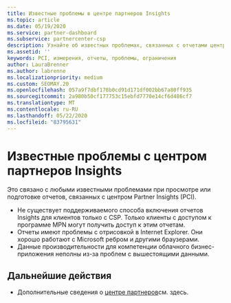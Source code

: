 ```yaml
---
title: Известные проблемы в центре партнеров Insights
ms.topic: article
ms.date: 05/19/2020
ms.service: partner-dashboard
ms.subservice: partnercenter-csp
description: Узнайте об известных проблемах, связанных с отчетами центра партнеров (PCI).
ms.assetid: ''
keywords: PCI, измерения, отчеты, проблемы, ограничения
author: LauraBrenner
ms.author: labrenne
ms.localizationpriority: medium
ms.custom: SEOMAY.20
ms.openlocfilehash: 057a9f7dbf178b0cd91d171df002bb67a80ff935
ms.sourcegitcommit: 2a980b50cf177753c15ebfd7770e14cf6d486cf7
ms.translationtype: MT
ms.contentlocale: ru-RU
ms.lasthandoff: 05/22/2020
ms.locfileid: "83795631"
---
```

# <a name="known-issues-with-partner-center-insights"></a>Известные проблемы с центром партнеров Insights

Это связано с любыми известными проблемами при просмотре или подготовке отчетов, связанных с центром Partner Insights (PCI).

- Не существует поддерживаемого способа включения отчетов Insights для клиентов только с CSP. Только клиенты с доступом к программе MPN могут получить доступ к этим отчетам.
- Отчеты имеют проблемы с отрисовкой в Internet Explorer. Они хорошо работают с Microsoft ребром и другими браузерами.
- Данные производительности для компетенции облачного бизнес-приложения неполны из-за проблем с вышестоящими данными.

## <a name="next-steps"></a>Дальнейшие действия

- Дополнительные сведения о [центре партнеров](partner-center-insights.md)см. здесь.
